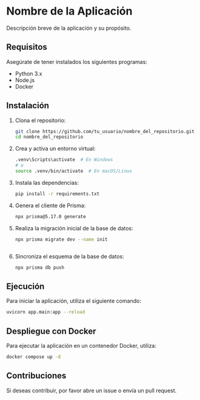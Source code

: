 # Nombre de la Aplicación

Descripción breve de la aplicación y su propósito.

## Requisitos

Asegúrate de tener instalados los siguientes programas:

- Python 3.x
- Node.js
- Docker

## Instalación

1. Clona el repositorio:

   ```bash
   git clone https://github.com/tu_usuario/nombre_del_repositorio.git
   cd nombre_del_repositorio
   ```

2. Crea y activa un entorno virtual:

   ```bash
   .venv\Scripts\activate  # En Windows
   # o
   source .venv/bin/activate  # En macOS/Linux
   ```

3. Instala las dependencias:

   ```bash
   pip install -r requirements.txt
   ```

4. Genera el cliente de Prisma:

   ```bash
   npx prisma@5.17.0 generate
   ```

5. Realiza la migración inicial de la base de datos:

   ```bash
   npx prisma migrate dev --name init
   ```

   ```

   ```

6. Sincroniza el esquema de la base de datos:
   ```bash
   npx prisma db push
   ```

## Ejecución

Para iniciar la aplicación, utiliza el siguiente comando:

```bash
uvicorn app.main:app --reload
```

## Despliegue con Docker

Para ejecutar la aplicación en un contenedor Docker, utiliza:

```bash
docker compose up -d
```

## Contribuciones

Si deseas contribuir, por favor abre un issue o envía un pull request.
